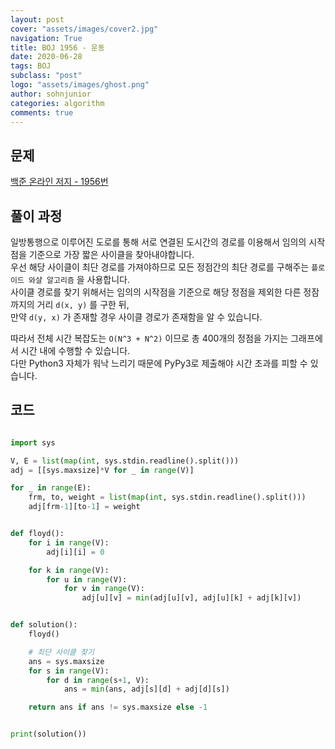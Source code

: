 ```yaml
---
layout: post
cover: "assets/images/cover2.jpg"
navigation: True
title: BOJ 1956 - 운동
date: 2020-06-28
tags: BOJ
subclass: "post"
logo: "assets/images/ghost.png"
author: sohnjunior
categories: algorithm
comments: true
---
```


## 문제

[백준 온라인 저지 - 1956번](https://www.acmicpc.net/problem/1956)

## 풀이 과정

일방통행으로 이루어진 도로를 통해 서로 연결된 도시간의 경로를 이용해서 임의의 시작점을 기준으로 가장 짧은 사이클을 찾아내야합니다. <br>
우선 해당 사이클이 최단 경로를 가져야하므로 모든 정점간의 최단 경로를 구해주는 `플로이드 와샬 알고리즘` 을 사용합니다. <br>
사이클 경로를 찾기 위해서는 임의의 시작점을 기준으로 해당 정점을 제외한 다른 정잠까지의 거리 `d(x, y)` 를 구한 뒤, <br>
만약 `d(y, x)` 가 존재할 경우 사이클 경로가 존재함을 알 수 있습니다. <br>

따라서 전체 시간 복잡도는 `O(N^3 + N^2)` 이므로 총 400개의 정점을 가지는 그래프에서 시간 내에 수행할 수 있습니다. <br>
다만 Python3 자체가 워낙 느리기 때문에 PyPy3로 제출해야 시간 초과를 피할 수 있습니다. <br>

## 코드

```python

import sys

V, E = list(map(int, sys.stdin.readline().split()))
adj = [[sys.maxsize]*V for _ in range(V)]

for _ in range(E):
    frm, to, weight = list(map(int, sys.stdin.readline().split()))
    adj[frm-1][to-1] = weight


def floyd():
    for i in range(V):
        adj[i][i] = 0

    for k in range(V):
        for u in range(V):
            for v in range(V):
                adj[u][v] = min(adj[u][v], adj[u][k] + adj[k][v])


def solution():
    floyd()

    # 최단 사이클 찾기
    ans = sys.maxsize
    for s in range(V):
        for d in range(s+1, V):
            ans = min(ans, adj[s][d] + adj[d][s])

    return ans if ans != sys.maxsize else -1


print(solution())

```
